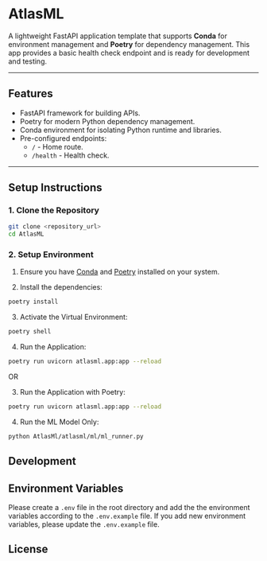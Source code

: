 # **AtlasML**

A lightweight FastAPI application template that supports **Conda** for environment management and **Poetry** for dependency management. This app provides a basic health check endpoint and is ready for development and testing.

---

## **Features**
- FastAPI framework for building APIs.
- Poetry for modern Python dependency management.
- Conda environment for isolating Python runtime and libraries.
- Pre-configured endpoints:
  - `/` - Home route.
  - `/health` - Health check.

---

## **Setup Instructions**

### 1. **Clone the Repository**
```bash
git clone <repository_url>
cd AtlasML
```

### 2. Setup Environment
1. Ensure you have [Conda](https://docs.anaconda.com/miniconda/install/#quick-command-line-install) and [Poetry](https://python-poetry.org/docs/#installation) installed on your system.

2. Install the dependencies:
```bash
poetry install
```

3. Activate the Virtual Environment:
```bash
poetry shell
```

4. Run the Application:
``` bash
poetry run uvicorn atlasml.app:app --reload
```

OR 

3. Run the Application with Poetry:
```bash
poetry run uvicorn atlasml.app:app --reload
```

4. Run the ML Model Only: 
```bash
python AtlasMl/atlasml/ml/ml_runner.py 
```

## Development 


## Environment Variables 
Please create a `.env` file in the root directory and add the the environment variables according to the `.env.example` file. If you add new environment variables, please update the `.env.example` file.

## License 
